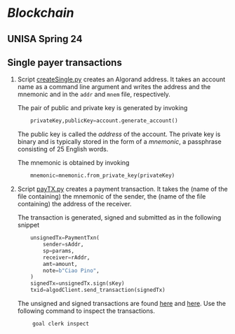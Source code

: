 # *Blockchain*
## UNISA Spring 24 ##

## Single payer transactions ##

1. Script [createSingle.py](createSingle.py) creates an Algorand address.
    It takes an account name as a command line argument and writes
    the address and the mnemonic and in the ```addr``` and ```mnem``` file,
    respectively.

    The pair of public and private key is generated by invoking

    ```python
        privateKey,publicKey=account.generate_account()
    ```

    The public key is called the *address* of the account.
    The private key is binary and is typically stored in the form of 
    a *mnemonic*, a passphrase consisting of 25 English words.

    The mnemonic is obtained by invoking

    ```python
        mnemonic=mnemonic.from_private_key(privateKey)
    ```

2. Script [payTX.py](payTX.py) creates a payment transaction.
    It takes the (name of the file containing) the mnemonic of the sender,
    the (name of the file containing) the address of the receiver.

    The transaction is generated, signed and submitted as in the following
    snippet

    ```python
        unsignedTx=PaymentTxn(
            sender=sAddr,
            sp=params,
            receiver=rAddr,
            amt=amount,
            note=b"Ciao Pino",
        )
        signedTx=unsignedTx.sign(sKey)
        txid=algodClient.send_transaction(signedTx)
    ```

    The unsigned and signed transactions are found [here](TX/Pay.utx) 
    and [here](TX/Pay.stx). Use the following command to inspect the 
    transactions.

```
        goal clerk inspect
```

